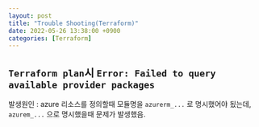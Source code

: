 ```yaml
---
layout: post
title: "Trouble Shooting(Terraform)"
date: 2022-05-26 13:38:00 +0900
categories: [Terraform]
---
```


## `Terraform plan`시 `Error: Failed to query available provider packages`
발생원인 : azure 리소스를 정의할때 모듈명을 `azurerm_...` 로 명시했어야 됬는데, `azurem_...` 으로 명시했을때 문제가 발생했음.
